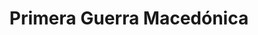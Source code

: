 ﻿---
title: "Primera Guerra Macedónica"
permalink: periodes_52.html
layout: periode
dataInici: -214
dataFi: -205
sidebar: periodes
pares:
  - id: 51
    title: "Guerras Macedónicas"
    dataInici: "(-214)"
    dataFi: "(-148)"

fills:
  - id: 422
    title: "Batalla de Mantinea"
    dataInici: "(-207)"

jocsPrincipals:
jocsEscenaris:
jocsEpoca:
jocsEpocaEscenaris:
---
